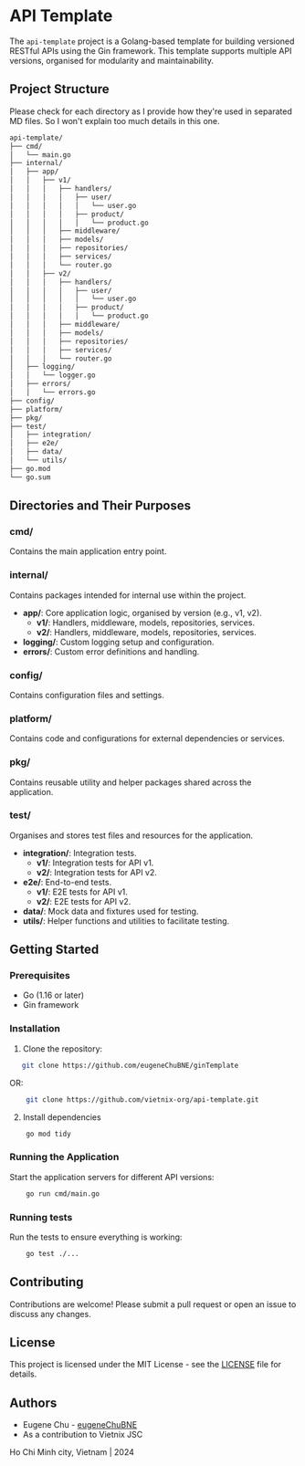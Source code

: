 # API Template

The `api-template` project is a Golang-based template for building versioned RESTful APIs using the Gin framework. This template supports multiple API versions, organised for modularity and maintainability.

## Project Structure

Please check for each directory as I provide how they're used in separated MD files. So I won't explain too much details in this one.

```bash
api-template/
├── cmd/
│   └── main.go
├── internal/
│   ├── app/
│   │   ├── v1/
│   │   │   ├── handlers/
│   │   │   │   ├── user/
│   │   │   │   │   └── user.go
│   │   │   │   ├── product/
│   │   │   │   │   └── product.go
│   │   │   ├── middleware/
│   │   │   ├── models/
│   │   │   ├── repositories/
│   │   │   ├── services/
│   │   │   └── router.go
│   │   ├── v2/
│   │   │   ├── handlers/
│   │   │   │   ├── user/
│   │   │   │   │   └── user.go
│   │   │   │   ├── product/
│   │   │   │   │   └── product.go
│   │   │   ├── middleware/
│   │   │   ├── models/
│   │   │   ├── repositories/
│   │   │   ├── services/
│   │   │   └── router.go
│   ├── logging/
│   │   └── logger.go
│   ├── errors/
│   │   └── errors.go
├── config/
├── platform/
├── pkg/
├── test/
│   ├── integration/
│   ├── e2e/
│   ├── data/
│   └── utils/
├── go.mod
└── go.sum
```

## Directories and Their Purposes

### cmd/
Contains the main application entry point.

### internal/
Contains packages intended for internal use within the project.

- **app/**: Core application logic, organised by version (e.g., v1, v2).
  - **v1/**: Handlers, middleware, models, repositories, services.
  - **v2/**: Handlers, middleware, models, repositories, services.
- **logging/**: Custom logging setup and configuration.
- **errors/**: Custom error definitions and handling.

### config/
Contains configuration files and settings.

### platform/
Contains code and configurations for external dependencies or services.

### pkg/
Contains reusable utility and helper packages shared across the application.

### test/
Organises and stores test files and resources for the application.

- **integration/**: Integration tests.
  - **v1/**: Integration tests for API v1.
  - **v2/**: Integration tests for API v2.
- **e2e/**: End-to-end tests.
  - **v1/**: E2E tests for API v1.
  - **v2/**: E2E tests for API v2.
- **data/**: Mock data and fixtures used for testing.
- **utils/**: Helper functions and utilities to facilitate testing.

## Getting Started

### Prerequisites
- Go (1.16 or later)
- Gin framework

### Installation

1. Clone the repository:
```bash
   git clone https://github.com/eugeneChuBNE/ginTemplate
```
OR:
```bash
    git clone https://github.com/vietnix-org/api-template.git
```

2. Install dependencies
```bash
    go mod tidy
```

### Running the Application

Start the application servers for different API versions:

```bash
    go run cmd/main.go
```

### Running tests

Run the tests to ensure everything is working:

```bash
    go test ./...
```

## Contributing

Contributions are welcome! Please submit a pull request or open an issue to discuss any changes.

## License

This project is licensed under the MIT License - see the [LICENSE](LICENSE) file for details.

## Authors

- Eugene Chu - [eugeneChuBNE](https://github.com/eugeneChuBNE)
- As a contribution to Vietnix JSC

Ho Chi Minh city, Vietnam | 2024
